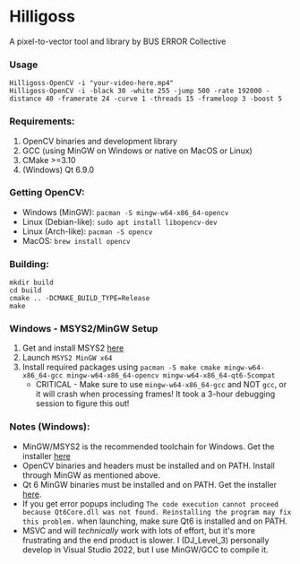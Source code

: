 # Hilligoss
A pixel-to-vector tool and library by BUS ERROR Collective

### Usage
```
Hilligoss-OpenCV -i "your-video-here.mp4"
Hilligoss-OpenCV -i -black 30 -white 255 -jump 500 -rate 192000 -distance 40 -framerate 24 -curve 1 -threads 15 -frameloop 3 -boost 5
```

### Requirements:
1. OpenCV binaries and development library
2. GCC (using MinGW on Windows or native on MacOS or Linux)
3. CMake >=3.10
4. (Windows) Qt 6.9.0

### Getting OpenCV:
- Windows (MinGW): `pacman -S mingw-w64-x86_64-opencv`
- Linux (Debian-like): `sudo apt install libopencv-dev`
- Linux (Arch-like): `pacman -S opencv`
- MacOS: `brew install opencv`

### Building:
```
mkdir build
cd build
cmake .. -DCMAKE_BUILD_TYPE=Release
make
```

### Windows - MSYS2/MinGW Setup
1. Get and install MSYS2 [here](https://msys2.org)
2. Launch `MSYS2 MinGW x64`
3. Install required packages using `pacman -S make cmake mingw-w64-x86_64-gcc mingw-w64-x86_64-opencv mingw-w64-x86_64-qt6-5compat`
    - CRITICAL - Make sure to use `mingw-w64-x86_64-gcc` and NOT `gcc`, or it will crash when processing frames! It took a 3-hour debugging session to figure this out!

### Notes (Windows):
- MinGW/MSYS2 is the recommended toolchain for Windows. Get the installer [here](https://www.msys2.org/)
- OpenCV binaries and headers must be installed and on PATH. Install through MinGW as mentioned above.
- Qt 6 MinGW binaries must be installed and on PATH. Get the installer [here](https://www.qt.io/download-qt-installer-oss).
- If you get error popups including  `The code execution cannot proceed because Qt6Core.dll was not found. Reinstalling the program may fix this problem.` when launching, make sure Qt6 is installed and on PATH. 
- MSVC and will *technically* work with lots of effort, but it's more frustrating and the end product is slower. I (DJ_Level_3) personally develop in Visual Studio 2022, but I use MinGW/GCC to compile it.
